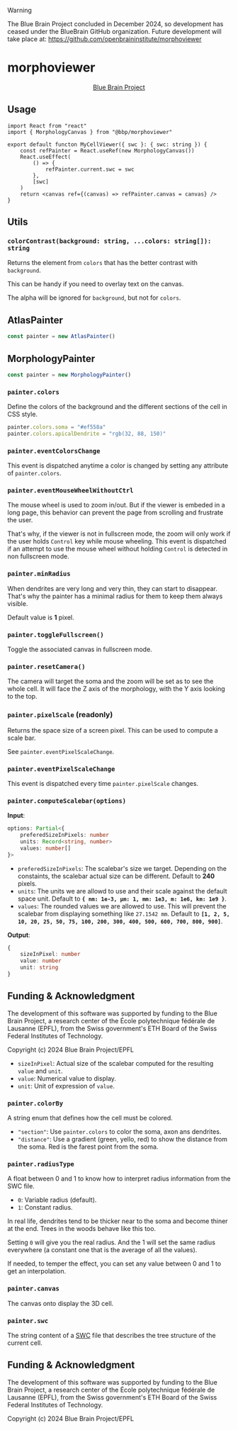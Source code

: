 > [!WARNING]
> The Blue Brain Project concluded in December 2024, so development has ceased under the BlueBrain GitHub organization.
> Future development will take place at: https://github.com/openbraininstitute/morphoviewer

# morphoviewer

<p align="center">
  <a href="https://www.epfl.ch/research/domains/bluebrain/">Blue Brain Project</a>
</p>

## Usage

```tsx
import React from "react"
import { MorphologyCanvas } from "@bbp/morphoviewer"

export default functon MyCellViewer({ swc }: { swc: string }) {
    const refPainter = React.useRef(new MorphologyCanvas())
    React.useEffect(
        () => {
            refPainter.current.swc = swc
        },
        [swc]
    )
    return <canvas ref={(canvas) => refPainter.canvas = canvas} />
}
```

## Utils

### `colorContrast(background: string, ...colors: string[]): string`

Returns the element from `colors` that has the better contrast
with `background`.

This can be handy if you need to overlay text on the canvas.

The alpha will be ignored for `background`, but not for `colors`.

## AtlasPainter

```ts
const painter = new AtlasPainter()
```

## MorphologyPainter

```ts
const painter = new MorphologyPainter()
```

### `painter.colors`

Define the colors of the background and the different sections of the cell in CSS style.

```ts
painter.colors.soma = "#ef558a"
painter.colors.apicalDendrite = "rgb(32, 88, 150)"
```

### `painter.eventColorsChange`

This event is dispatched anytime a color is changed by setting any
attribute of `painter.colors`.

### `painter.eventMouseWheelWithoutCtrl`

The mouse wheel is used to zoom in/out. But if the viewer is embeded in a long page, this behavior can prevent the page from scrolling and frustrate the user.

That's why, if the viewer is not in fullscreen mode, the zoom will only work if the user holds `Control` key while mouse wheeling. This event is dispatched if an attempt to use the mouse wheel without holding `Control` is detected in non fullscreen mode.

### `painter.minRadius`

When dendrites are very long and very thin, they can start to disappear. That's why the painter has a minimal radius for them to keep them always visible.

Default value is **1** pixel.

### `painter.toggleFullscreen()`

Toggle the associated canvas in fullscreen mode.

### `painter.resetCamera()`

The camera will target the soma and the zoom will be set as to see the whole cell. It will face the Z axis of the morphology, with the Y axis looking to the top.

### `painter.pixelScale` (readonly)

Returns the space size of a screen pixel. This can be used to compute a scale bar.

See `painter.eventPixelScaleChange`.

### `painter.eventPixelScaleChange`

This event is dispatched every time `painter.pixelScale` changes.

### `painter.computeScalebar(options)`

**Input**:

```ts
options: Partial<{
    preferedSizeInPixels: number
    units: Record<string, number>
    values: number[]
}>
```

* `preferedSizeInPixels`: The scalebar's size we target. Depending on the constaints, the scalebar actual size can be different. Default to **240** pixels.
* `units`: The units we are allowd to use and their scale against the default space unit. Default to **`{ nm: 1e-3, µm: 1, mm: 1e3, m: 1e6, km: 1e9 }`**.
* `values`: The rounded values we are allowed to use. This will prevent the scalebar from displaying something like `27.1542 mm`. Default to **`[1, 2, 5, 10, 20, 25, 50, 75, 100, 200, 300, 400, 500, 600, 700, 800, 900]`**.

**Output**:

```ts
{
    sizeInPixel: number
    value: number
    unit: string
}
```

## Funding & Acknowledgment

The development of this software was supported by funding to the Blue Brain Project, a research center of the École polytechnique fédérale de Lausanne (EPFL), from the Swiss government's ETH Board of the Swiss Federal Institutes of Technology.

Copyright (c) 2024 Blue Brain Project/EPFL

* `sizeInPixel`: Actual size of the scalebar computed for the resulting `value` and `unit`.
* `value`: Numerical value to display.
* `unit`: Unit of expression of `value`.

### `painter.colorBy`

A string enum that defines how the cell must be colored.

* `"section"`: Use `painter.colors` to color the soma, axon ans dendrites.
* `"distance"`: Use a gradient (green, yello, red) to show the distance from the soma. Red is the farest point from the soma.

### `painter.radiusType`

A float between 0 and 1 to know how to interpret radius information from the SWC file.

* `0`: Variable radius (default).
* `1`: Constant radius.

In real life, dendrites tend to be thicker near to the soma and become thiner at the end. Trees in the woods behave like this too.

Setting `0` will give you the real radius. And the 1 will set the same radius everywhere (a constant one that is the average of all the values).

If needed, to temper the effect, you can set any value between 0 and 1 to get an interpolation.

### `painter.canvas`

The canvas onto display the 3D cell.

### `painter.swc`

The string content of a [SWC]([Title](https://swc-specification.readthedocs.io/en/latest/swc.html)) file that describes the tree structure of the current cell.

## Funding & Acknowledgment

The development of this software was supported by funding to the Blue Brain Project, a research center of the École polytechnique fédérale de Lausanne (EPFL), from the Swiss government's ETH Board of the Swiss Federal Institutes of Technology.

Copyright (c) 2024 Blue Brain Project/EPFL
